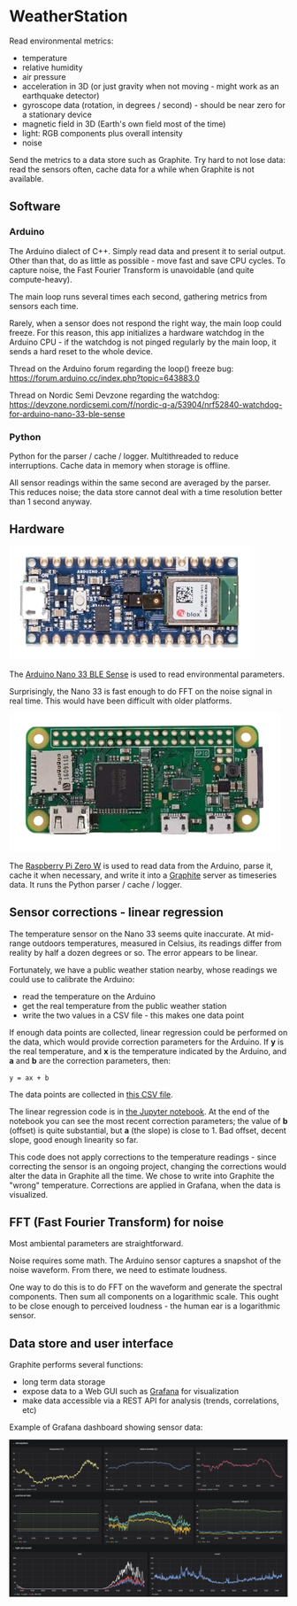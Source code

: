 # WeatherStation

Read environmental metrics:
- temperature
- relative humidity
- air pressure
- acceleration in 3D (or just gravity when not moving - might work as an earthquake detector)
- gyroscope data (rotation, in degrees / second) - should be near zero for a stationary device
- magnetic field in 3D (Earth's own field most of the time)
- light: RGB components plus overall intensity
- noise

Send the metrics to a data store such as Graphite. Try hard to not lose data: read the sensors often, cache data for a while when Graphite is not available.

## Software

### Arduino

The Arduino dialect of C++. Simply read data and present it to serial output. Other than that, do as little as possible - move fast and save CPU cycles. To capture noise, the Fast Fourier Transform is unavoidable (and quite compute-heavy).

The main loop runs several times each second, gathering metrics from sensors each time.

Rarely, when a sensor does not respond the right way, the main loop could freeze. For this reason, this app initializes a hardware watchdog in the Arduino CPU - if the watchdog is not pinged regularly by the main loop, it sends a hard reset to the whole device.

Thread on the Arduino forum regarding the loop() freeze bug: https://forum.arduino.cc/index.php?topic=643883.0

Thread on Nordic Semi Devzone regarding the watchdog: https://devzone.nordicsemi.com/f/nordic-q-a/53904/nrf52840-watchdog-for-arduino-nano-33-ble-sense

### Python

Python for the parser / cache / logger. Multithreaded to reduce interruptions. Cache data in memory when storage is offline.

All sensor readings within the same second are averaged by the parser. This reduces noise; the data store cannot deal with a time resolution better than 1 second anyway.

## Hardware

![Arduino](/images/nano33.jpg)

The [Arduino Nano 33 BLE Sense](https://store.arduino.cc/usa/nano-33-ble-sense) is used to read environmental parameters.

Surprisingly, the Nano 33 is fast enough to do FFT on the noise signal in real time. This would have been difficult with older platforms.

![RPi0](/images/rpi0.jpg)

The [Raspberry Pi Zero W](https://www.raspberrypi.org/products/raspberry-pi-zero-w/) is used to read data from the Arduino, parse it, cache it when necessary, and write it into a [Graphite](https://graphiteapp.org/) server as timeseries data. It runs the Python parser / cache / logger.

## Sensor corrections - linear regression

The temperature sensor on the Nano 33 seems quite inaccurate. At mid-range outdoors temperatures, measured in Celsius, its readings differ from reality by half a dozen degrees or so. The error appears to be linear.

Fortunately, we have a public weather station nearby, whose readings we could use to calibrate the Arduino:
- read the temperature on the Arduino
- get the real temperature from the public weather station
- write the two values in a CSV file - this makes one data point

If enough data points are collected, linear regression could be performed on the data, which would provide correction parameters for the Arduino. If **y** is the real temperature, and **x** is the temperature indicated by the Arduino, and **a** and **b** are the correction parameters, then:

```
y = ax + b
```

The data points are collected in [this CSV file](weather-temp.csv).

The linear regression code is in [the Jupyter notebook](linear_regression_temp_sensor.ipynb). At the end of the notebook you can see the most recent correction parameters; the value of **b** (offset) is quite substantial, but **a** (the slope) is close to 1. Bad offset, decent slope, good enough linearity so far.

This code does not apply corrections to the temperature readings - since correcting the sensor is an ongoing project, changing the corrections would alter the data in Graphite all the time. We chose to write into Graphite the "wrong" temperature. Corrections are applied in Grafana, when the data is visualized.

## FFT (Fast Fourier Transform) for noise

Most ambiental parameters are straightforward.

Noise requires some math. The Arduino sensor captures a snapshot of the noise waveform. From there, we need to estimate loudness.

One way to do this is to do FFT on the waveform and generate the spectral components. Then sum all components on a logarithmic scale. This ought to be close enough to perceived loudness - the human ear is a logarithmic sensor.

## Data store and user interface

Graphite performs several functions:
- long term data storage
- expose data to a Web GUI such as [Grafana](https://grafana.com/) for visualization
- make data accessible via a REST API for analysis (trends, correlations, etc)

Example of Grafana dashboard showing sensor data:

![Grafana](/images/grafana.png)
